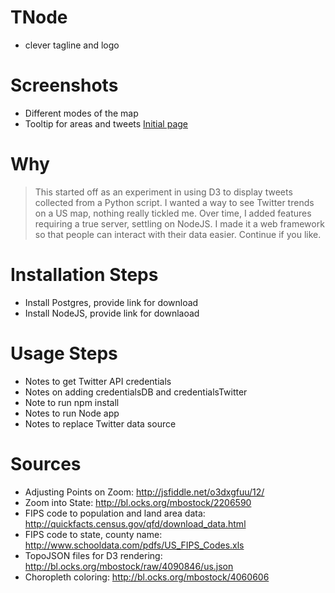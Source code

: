 # TNode
* clever tagline and logo

# Screenshots
* Different modes of the map
* Tooltip for areas and tweets
[Initial page](public/images/initial.png)

# Why
> This started off as an experiment in using D3 to display tweets collected from a Python script.
> I wanted a way to see Twitter trends on a US map, nothing really tickled me.
> Over time, I added features requiring a true server, settling on NodeJS.  I made it a web framework
> so that people can interact with their data easier. Continue if you like.

# Installation Steps
* Install Postgres, provide link for download
* Install NodeJS, provide link for downlaoad

# Usage Steps
* Notes to get Twitter API credentials
* Notes on adding credentialsDB and credentialsTwitter
* Note to run npm install
* Notes to run Node app
* Notes to replace Twitter data source

# Sources
* Adjusting Points on Zoom: http://jsfiddle.net/o3dxgfuu/12/
* Zoom into State: http://bl.ocks.org/mbostock/2206590
* FIPS code to population and land area data: http://quickfacts.census.gov/qfd/download_data.html
* FIPS code to state, county name: http://www.schooldata.com/pdfs/US_FIPS_Codes.xls
* TopoJSON files for D3 rendering: http://bl.ocks.org/mbostock/raw/4090846/us.json
* Choropleth coloring: http://bl.ocks.org/mbostock/4060606